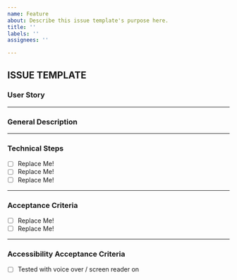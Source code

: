 ```yaml
---
name: Feature
about: Describe this issue template's purpose here.
title: ''
labels: ''
assignees: ''

---
```


## ISSUE TEMPLATE


### User Story
<!--- As a user, I want to be able ______, so that I can _____. --->
___
### General Description
<!--- The scope of this ticket includes fixing / building / creating the ability to .... ---> 
___
### Technical Steps
<!--- A checklist of technical steps taken to complete the work, for helping create an outline before you start you work, updating the steps as your work and methods evolve, and maintaining a record of your work for Knowledge Transfer and retention. ---> 

- [ ] Replace Me!  
- [ ] Replace Me! 
- [ ] Replace Me!
___
### Acceptance Criteria
- [ ] Replace Me!
- [ ] Replace Me!

___
### Accessibility Acceptance Criteria 
<!--- If applicable, features should be gut-tested with screen reader / voice over on. Specific needs for individual features can be detailed in a checklist below---> 
- [ ] Tested with voice over / screen reader on
